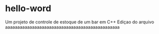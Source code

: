 # hello-word
Um projeto de controle de estoque de um bar em C++
Ediçao do arquivo
aaaaaaaaaaaaaaaaaaaaaaaaaaaaaaaaaaaaaaaaaaaaaaa
